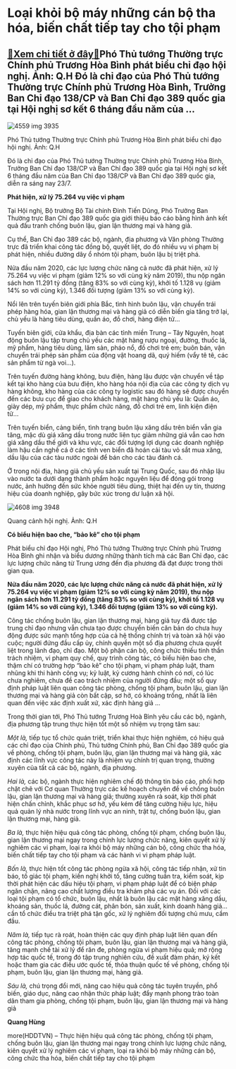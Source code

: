 Loại khỏi bộ máy những cán bộ tha hóa, biến chất tiếp tay cho tội phạm
======================================================================

[:gift:Xem chi tiết ở đây:gift:](https://hddtvn.com/loai-khoi-bo-may-nhung-can-bo-tha-hoa-bien-chat-tiep-tay-cho-toi-pham/)Phó Thủ tướng Thường trực Chính phủ Trương Hòa Bình phát biểu chỉ đạo hội nghị. Ảnh: Q.H Đó là chỉ đạo của Phó Thủ tướng Thường trực Chính phủ Trương Hòa Bình, Trưởng Ban Chỉ đạo 138/CP và Ban Chỉ đạo 389 quốc gia tại Hội nghị sơ kết 6 tháng đầu năm của …
---------------------------------------------------------------------------------------------------------------------------------------------------------------------------------------------------------------------------------------------------------------





![4559 img 3935](https://haiquanonline.com.vn/stores/news_dataimages/hungdq/072020/23/13/in_article/4559_IMG_3935.jpg?rt=20200723145012 "Phó Thủ tướng Thường trực Chính phủ Trương Hòa Bình phát biểu chỉ đạo  hội nghị. Ảnh: Q.H")


Phó Thủ tướng Thường trực Chính phủ Trương Hòa Bình phát biểu chỉ đạo hội nghị. Ảnh: Q.H



Đó là chỉ đạo của Phó Thủ tướng Thường trực Chính phủ Trương Hòa Bình, Trưởng Ban Chỉ đạo 138/CP và Ban Chỉ đạo 389 quốc gia tại Hội nghị sơ kết 6 tháng đầu năm của Ban Chỉ đạo 138/CP và Ban Chỉ đạo 389 quốc gia, diễn ra sáng nay 23/7.


**Phát hiện, xử lý 75.264 vụ việc vi phạm**


Tại Hội nghị, Bộ trưởng Bộ Tài chính Đinh Tiến Dũng, Phó Trưởng Ban Thường trực Ban Chỉ đạo 389 quốc gia giới thiệu báo cáo bằng hình ảnh kết quả đấu tranh chống buôn lậu, gian lận thương mại và hàng giả.


Cụ thể, Ban Chỉ đạo 389 các bộ, ngành, địa phương và Văn phòng Thường trực đã triển khai công tác đồng bộ, quyết liệt, do đó nhiều vụ vi phạm bị phát hiện, nhiều đường dây ổ nhóm tội phạm, buôn lậu bị triệt phá.


Nửa đầu năm 2020, các lực lượng chức năng cả nước đã phát hiện, xử lý 75.264 vụ việc vi phạm (giảm 12% so với cùng kỳ năm 2019), thu nộp ngân sách hơn 11.291 tỷ đồng (tăng 83% so với cùng kỳ), khởi tố 1.128 vụ (giảm 14% so với cùng kỳ), 1.346 đối tượng (giảm 13% so với cùng kỳ).


Nổi lên trên tuyến biên giới phía Bắc, tình hình buôn lậu, vận chuyển trái phép hàng hóa, gian lận thương mại và hàng giả có diễn biến gia tăng trở lại, chủ yếu là hàng tiêu dùng, quần áo, đồ chơi, hàng điện tử…


Tuyến biên giới, cửa khẩu, địa bàn các tỉnh miền Trung – Tây Nguyên, hoạt động buôn lậu tập trung chủ yếu các mặt hàng rượu ngoại, đường, thuốc lá, mỹ phẩm, hàng tiêu dùng, lâm sản, pháo nổ, đồ chơi trẻ em; buôn bán, vận chuyển trái phép sản phẩm của động vật hoang dã, quý hiếm (vẩy tê tê, các sản phẩm từ ngà voi…).


Trên tuyến đường hàng không, bưu điện, hàng lậu được vận chuyển về tập kết tại kho hàng của bưu điện, kho hàng hóa nội địa của các công ty dịch vụ hàng không, kho hàng của các công ty logistic sau đó hàng sẽ được chuyển đến các bưu cục để giao cho khách hàng, mặt hàng chủ yếu là: Quần áo, giày dép, mỹ phẩm, thực phẩm chức năng, đồ chơi trẻ em, linh kiện điện tử…


Trên tuyến biển, cảng biển, tình trạng buôn lậu xăng dầu trên biển vẫn gia tăng, mặc dù giá xăng dầu trong nước liên tục giảm những giá vẫn cao hơn giá xăng dầu thế giới và khu vực, các đối tượng lợi dụng các doanh nghiệp làm hậu cần nghề cá ở các tỉnh ven biển đã hoán cải tàu vỏ sắt mua xăng, dầu lậu của các tàu nước ngoài để bán cho các tàu đánh cá.


Ở trong nội địa, hàng giả chủ yếu sản xuất tại Trung Quốc, sau đó nhập lậu vào nước ta dưới dạng thành phẩm hoặc nguyên liệu để đóng gói trong nước, ảnh hưởng đến sức khỏe người tiêu dùng, thiệt hại đến uy tín, thương hiệu của doanh nghiệp, gây bức xúc trong dư luận xã hội.





![4608 img 3948](https://haiquanonline.com.vn/stores/news_dataimages/hungdq/072020/23/13/in_article/4608_IMG_3948.jpg?rt=20200723145012 "Quang cảnh hội nghị. Ảnh: Q.H")


Quang cảnh hội nghị. Ảnh: Q.H



**Có biểu hiện bao che, “bảo kê” cho tội phạm**


Phát biểu chỉ đạo Hội nghị, Phó Thủ tướng Thường trực Chính phủ Trương Hòa Bình ghi nhận và biểu dương những thành tích mà các Ban Chỉ đạo, các lực lượng chức năng từ Trung ương đến địa phương đã đạt được trong thời gian qua.





**Nửa đầu năm 2020, các lực lượng chức năng cả nước đã phát hiện, xử lý 75.264 vụ việc vi phạm (giảm 12% so với cùng kỳ năm 2019), thu nộp ngân sách hơn 11.291 tỷ đồng (tăng 83% so với cùng kỳ), khởi tố 1.128 vụ (giảm 14% so với cùng kỳ), 1.346 đối tượng (giảm 13% so với cùng kỳ).**



Công tác chống buôn lậu, gian lận thương mại, hàng giả tuy đã được tập trung chỉ đạo nhưng vẫn chưa tạo được chuyển biến căn bản do chưa huy động được sức mạnh tổng hợp của cả hệ thống chính trị và toàn xã hội vào cuộc; người đứng đầu cấp ủy, chính quyền một số địa phương chưa quyết liệt trong lãnh đạo, chỉ đạo. Một bộ phận cán bộ, công chức thiếu tinh thần trách nhiệm, vi phạm quy chế, quy trình công tác, có biểu hiện bao che, thậm chí có trường hợp “bảo kê” cho tội phạm, vi phạm pháp luật, tham nhũng khi thi hành công vụ; kỷ luật, kỷ cương hành chính có nơi, có lúc chưa nghiêm, chưa đề cao trách nhiệm của người đứng đầu; một số quy định pháp luật liên quan công tác phòng, chống tội phạm, buôn lậu, gian lận thương mại và hàng giả còn bất cập, sơ hở, có khoảng trống, nhất là liên quan đến việc xác định xuất xứ, xác định hàng giả …


Trong thời gian tới, Phó Thủ tướng Trương Hoà Bình yêu cầu các bộ, ngành, địa phương tập trung thực hiện tốt một số nhiệm vụ trọng tâm sau:


*Một là,* tiếp tục tổ chức quán triệt, triển khai thực hiện nghiêm, có hiệu quả các chỉ đạo của Chính phủ, Thủ tướng Chính phủ, Ban Chỉ đạo 389 quốc gia về phòng, chống tội phạm, buôn lậu, gian lận thương mại và hàng giả, xác định các lĩnh vực công tác này là nhiệm vụ chính trị quan trọng, thường xuyên của tất cả các bộ, ngành, địa phương.


*Hai là,* các bộ, ngành thực hiện nghiêm chế độ thông tin báo cáo, phối hợp chặt chẽ với Cơ quan Thường trực các kế hoạch chuyên đề về chống buôn lậu, gian lận thương mại và hàng giả; thường xuyên rà soát, kịp thời phát hiện chấn chỉnh, khắc phục sơ hở, yếu kém để tăng cường hiệu lực, hiệu quả quản lý nhà nước trong lĩnh vực an ninh, trật tự, chống buôn lậu, gian lận thương mại, hàng giả.


*Ba là,* thực hiện hiệu quả công tác phòng, chống tội phạm, chống buôn lậu, gian lận thương mại ngay trong chính lực lượng chức năng, kiên quyết xử lý nghiêm các vi phạm, loại ra khỏi bộ máy những cán bộ, công chức tha hóa, biến chất tiếp tay cho tội phạm và các hành vi vi phạm pháp luật.


*Bốn là,* thực hiện tốt công tác phòng ngừa xã hội, công tác tiếp nhận, xử tin báo, tố giác tội phạm, kiến nghị khởi tố, tăng cường tuần tra, kiểm soát, kịp thời phát hiện các dấu hiệu tội phạm, vi phạm pháp luật để có biện pháp ngăn chặn, nâng cao chất lượng điều tra khám phá các vụ án. Đối với các loại tội phạm có tổ chức, buôn lậu, nhất là buôn lậu các mặt hàng xăng dầu, khoáng sản, thuốc lá, đường cát, phân bón, sản xuất, kinh doanh hàng giả… cần tổ chức điều tra triệt phá tận gốc, xử lý nghiêm đối tượng chủ mưu, cầm đầu.


*Năm là,* tiếp tục rà roát, hoàn thiện các quy định pháp luật liên quan đến công tác phòng, chống tội phạm, buôn lậu, gian lận thương mại và hàng giả, tăng mạnh chế tài xử lý để răn đe, phòng ngừa vi phạm hiệu quả; mở rộng hợp tác quốc tế, trong đó tập trung nghiên cứu, đề xuất đàm phán, ký kết hoặc tham gia các điều ước quốc tế, thỏa thuận quốc tế về phòng, chống tội phạm, buôn lậu, gian lận thương mại, hàng giả.


*Sáu là,* chú trọng đổi mới, nâng cao hiệu quả công tác tuyên truyền, phổ biến, giáo dục, nâng cao nhận thức pháp luật; đẩy mạnh phong trào toàn dân tham gia phòng, chống tội phạm, buôn lậu, gian lận thương mại và hàng giả










**Quang Hùng**



more(HDDTVN) – Thực hiện hiệu quả công tác phòng, chống tội phạm, chống buôn lậu, gian lận thương mại ngay trong chính lực lượng chức năng, kiên quyết xử lý nghiêm các vi phạm, loại ra khỏi bộ máy những cán bộ, công chức tha hóa, biến chất tiếp tay cho tội phạm

